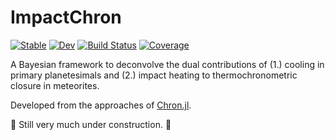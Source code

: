 # ImpactChron

[![Stable](https://img.shields.io/badge/docs-stable-blue.svg)](https://grahamedwards.github.io/ImpactChron.jl/stable/)
[![Dev](https://img.shields.io/badge/docs-dev-blue.svg)](https://grahamedwards.github.io/ImpactChron.jl/dev/)
[![Build Status](https://github.com/grahamedwards/ImpactChron.jl/actions/workflows/CI.yml/badge.svg?branch=main)](https://github.com/grahamedwards/ImpactChron.jl/actions/workflows/CI.yml?query=branch%3Amain)
[![Coverage](https://codecov.io/gh/grahamedwards/ImpactChron.jl/branch/main/graph/badge.svg)](https://codecov.io/gh/grahamedwards/ImpactChron.jl)

A Bayesian framework to deconvolve the dual contributions of (1.) cooling in primary planetesimals and (2.) impact heating to thermochronometric closure in meteorites.

Developed from the approaches of [Chron.jl](https://github.com/brenhinkeller/Chron.jl).

:construction: Still very much under construction. :construction:
